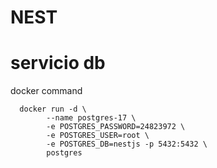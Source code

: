 # NEST


# servicio db
docker command
~~~
  docker run -d \
        --name postgres-17 \
        -e POSTGRES_PASSWORD=24823972 \
        -e POSTGRES_USER=root \
        -e POSTGRES_DB=nestjs -p 5432:5432 \
        postgres

~~~